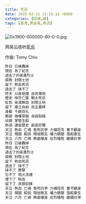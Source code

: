 ```yaml
---
title: 死忌
date: 2025-03-31 13:15:14 +0800
categories: [招魂,奠]
tags: [香港,黑金属,粤语]
---
```


![0x1900-000000-80-0-0.jpg](https://b2.235421.xyz/pic/2025/03/c34e11d81c2795806d861f1ac7becf72.jpg)

网易云收听[死忌](https://music.163.com/song?id=1463742125&userid=1623945853)

作曲: Tomy Chiu

```txt
昨日 已被轟掉
現在 為了紀念
過去了的英勇烈士
腐敗 封閉土地
留下 熱血死忌
過去了 抹不了
昨天 以身抵擋 血肉濺地
歷史 悼念亡靈 戰士死忌
紅色 染滿鮮血 封閉土地
留下 建立自由 民主墓碑
身軀 千瘡百孔
衝破 強權穿越 自由裂縫
佔據 掌管生殺
熱淚 遺留歷史 創造恐懼
天泣 熱血 亡魂 誓死抗爭 力檔坦克 奮不顧身
天泣 殘國 殺民 頹垣敗瓦 權力鎮壓 濫殺蒼生
天泣 六月 亡魂 無處棲身 壯烈犧牲 繼續抗爭
昨日 已被轟掉
現在 為了紀念
過去了的英勇烈士
腐敗 封閉土地
留下 熱血死忌
過去了 抹不了
抹不了 罪孽
忘不了 炮火洗禮
埋下了 熱血
留下了 民眾奴隸
天泣 熱血 亡魂 誓死抗爭 力檔坦克 奮不顧身
天泣 殘國 殺民 頹垣敗瓦 權力鎮壓 濫殺蒼生
天泣 六月 亡魂 無處棲身 壯烈犧牲 繼續抗爭
```